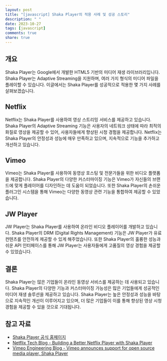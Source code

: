 ```yaml
---
layout: post
title: "[javascript] Shaka Player의 적용 사례 및 성공 스토리"
description: " "
date: 2023-10-27
tags: [javascript]
comments: true
share: true
---
```


## 개요

Shaka Player는 Google에서 개발한 HTML5 기반의 미디어 재생 라이브러리입니다. Shaka Player는 Adaptive Streaming을 지원하며, 여러 가지 형식의 미디어 파일을 플레이할 수 있습니다. 이글에서는 Shaka Player를 성공적으로 적용한 몇 가지 사례를 살펴보겠습니다.

## Netflix

Netflix는 Shaka Player를 사용하여 영상 스트리밍 서비스를 제공하고 있습니다. Shaka Player의 Adaptive Streaming 기능은 사용자의 네트워크 상태에 따라 최적의 화질로 영상을 제공할 수 있어, 사용자들에게 향상된 시청 경험을 제공합니다. Netflix는 Shaka Player의 안정성과 성능에 매우 만족하고 있으며, 지속적으로 기능을 추가하고 개선하고 있습니다.

## Vimeo

Vimeo는 Shaka Player를 사용하여 동영상 호스팅 및 전문가들을 위한 비디오 플랫폼을 제공합니다. Shaka Player의 다양한 커스터마이징 기능은 Vimeo가 자신들의 브랜드에 맞게 플레이어를 디자인하는 데 도움이 되었습니다. 또한 Shaka Player의 손쉬운 플러그인 시스템을 통해 Vimeo는 다양한 동영상 관련 기능을 통합하여 제공할 수 있었습니다.

## JW Player

JW Player는 Shaka Player를 사용하여 온라인 비디오 플레이어를 개발하고 있습니다. Shaka Player의 DRM (Digital Rights Management) 기능은 JW Player가 유료 컨텐츠를 안전하게 제공할 수 있게 해주었습니다. 또한 Shaka Player의 훌륭한 성능과 쉬운 API 인터페이스를 통해 JW Player는 사용자들에게 고품질의 영상 경험을 제공할 수 있었습니다.

## 결론

Shaka Player는 많은 기업들이 온라인 동영상 서비스를 제공하는 데 사용되고 있습니다. Shaka Player의 다양한 기능과 커스터마이징 가능성은 많은 기업들에게 성공적인 미디어 재생 솔루션을 제공하고 있습니다. Shaka Player는 높은 안정성과 성능을 바탕으로 지속적인 개선이 이루어지고 있으며, 더 많은 기업들이 이를 통해 향상된 영상 시청 경험을 제공할 수 있을 것으로 기대됩니다.

## 참고 자료

- [Shaka Player 공식 홈페이지](https://shaka-player-demo.appspot.com/docs/tutorial-web-player.html)
- [Netflix Tech Blog - Building a Better Netflix Player with Shaka Player](https://netflixtechblog.com/building-a-better-netflix-player-with-shaka-player-part-2-a9f376e39a6d)
- [Vimeo Engineering Blog - Vimeo announces support for open source media player, Shaka Player](https://medium.com/vimeo-engineering-blog/vimeo-announces-support-for-open-source-media-player-shaka-player-2a95d4df9dc6)